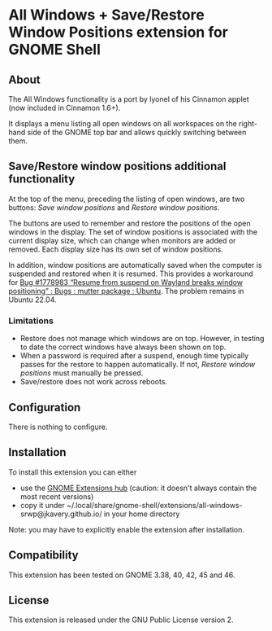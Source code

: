 All Windows + Save/Restore Window Positions extension for GNOME Shell
=====================================================================

About
-----
The All Windows functionality is a port by lyonel of his Cinnamon applet (now included in Cinnamon 1.6+).

It displays a menu listing all open windows on all workspaces on the right-hand side of the GNOME top bar and allows quickly switching between them.

Save/Restore window positions additional functionality
------------------------------------------------------
At the top of the menu, preceding the listing of open windows, are two buttons: *Save window positions* and *Restore window positions*.

The buttons are used to remember and restore the positions of the open windows in the display.  The set of window positions is associated with the current display size, which can change when monitors are added or removed.  Each display size has its own set of window positions.

In addition, window positions are automatically saved when the computer is suspended and restored when it is resumed.  This provides a workaround for [Bug #1778983 “Resume from suspend on Wayland breaks window positioning” : Bugs : mutter package : Ubuntu](https://bugs.launchpad.net/ubuntu/+source/mutter/+bug/1778983).  The problem remains in Ubuntu 22.04.

### Limitations
 * Restore does not manage which windows are on top.  However, in testing to date the correct windows have always been shown on top.
 * When a password is required after a suspend, enough time typically passes for the restore to happen automatically.  If not, *Restore window positions* must manually be pressed.
 * Save/restore does not work across reboots.

Configuration
-------------
There is nothing to configure.

Installation
------------
To install this extension you can either
 * use the [GNOME Extensions hub](https://extensions.gnome.org/extension/4833/all-windows-saverestore-window-positions/) (caution: it doesn't always contain the most recent versions)
 * copy it under ~/.local/share/gnome-shell/extensions/all-windows-srwp<i></i>@jkavery.github.io/ in your home directory

Note: you may have to explicitly enable the extension after installation.

Compatibility
-------------
This extension has been tested on GNOME 3.38, 40, 42, 45 and 46.

License
-------
This extension is released under the GNU Public License version 2.
